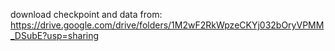 download checkpoint and data from:
https://drive.google.com/drive/folders/1M2wF2RkWpzeCKYj032bOryVPMM_DSubE?usp=sharing
